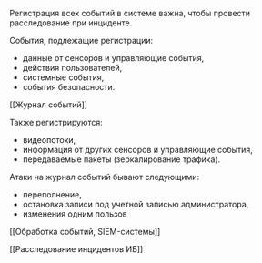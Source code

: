 Регистрация всех событий в системе важна, чтобы провести расследование при инциденте.

События, подлежащие регистрации:

- данные от сенсоров и управляющие события,
- действия пользователей,
- системные события,
- события безопасности.

[[Журнал событий]]

Также регистрируются:
- видеопотоки,
- информация от других сенсоров и управляющие события,
- передаваемые пакеты (зеркалирование трафика).

Атаки на журнал событий бывают следующими:
- переполнение,
- остановка записи под учетной записью администратора,
- изменения одним пользов

[[Обработка событий, SIEM-системы]]

[[Расследование инцидентов ИБ]]
